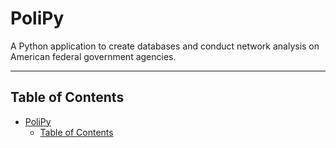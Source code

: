 # PoliPy

A Python application to create databases and conduct network analysis on American federal government agencies.

---

## Table of Contents

- [PoliPy](#polipy)
  - [Table of Contents](#table-of-contents)
